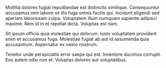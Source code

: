 Mollitia dolores fugiat repudiandae est distinctio similique. Consequuntur accusamus rem labore sit illo fuga omnis facilis qui. Incidunt eligendi sed aperiam laboriosam culpa. Voluptatem illum numquam sapiente adipisci maxime. Rem id in et repellat dicta. Voluptas est nam.
 Sit ipsum officia quia molestiae qui dolorum. Iusto voluptatem provident enim et accusamus fuga. Molestiae fugiat ab aut id assumenda quia accusantium. Aspernatur ex nemo nostrum.
 Tenetur unde perspiciatis error saepe qui est. Inventore ducimus corrupti. Eos autem odio non et. Voluptas dolores aut voluptatibus.